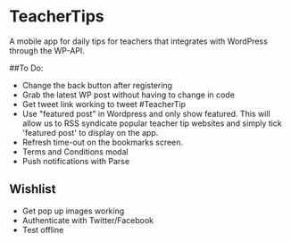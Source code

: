 # TeacherTips

A mobile app for daily tips for teachers that integrates with WordPress through the WP-API.

##To Do:

- Change the back button after registering
- Grab the latest WP post without having to change in code
- Get tweet link working to tweet #TeacherTip
- Use "featured post" in Wordpress and only show featured. This will allow us to RSS syndicate popular teacher tip websites and simply tick 'featured post' to display on the app.
- Refresh time-out on the bookmarks screen.
- Terms and Conditions modal
- Push notifications with Parse

## Wishlist

- Get pop up images working 
- Authenticate with Twitter/Facebook
- Test offline
